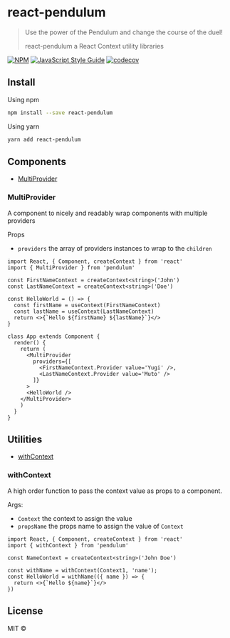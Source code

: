 # react-pendulum

> Use the power of the Pendulum and change the course of the duel!
>
> react-pendulum a React Context utility libraries

[![NPM](https://img.shields.io/npm/v/react-pendulum.svg)](https://www.npmjs.com/package/react-pendulum) [![JavaScript Style Guide](https://img.shields.io/badge/code_style-standard-brightgreen.svg)](https://standardjs.com) [![codecov](https://codecov.io/gh/alfredosalzillo/pendulum/branch/main/graph/badge.svg)](https://codecov.io/gh/alfredosalzillo/pendulum)

## Install

Using npm
```bash
npm install --save react-pendulum
```
Using yarn
```bash
yarn add react-pendulum
```

## Components

- [MultiProvider](#multiprovider)

### MultiProvider

A component to nicely and readably wrap components with multiple providers

Props
- `providers` the array of providers instances to wrap to the `children`

```tsx
import React, { Component, createContext } from 'react'
import { MultiProvider } from 'pendulum'

const FirstNameContext = createContext<string>('John')
const LastNameContext = createContext<string>('Doe')

const HelloWorld = () => {
  const firstName = useContext(FirstNameContext)
  const lastName = useContext(LastNameContext)
  return <>{`Hello ${firstName} ${lastName}`}</>
}

class App extends Component {
  render() {
    return (
      <MultiProvider
        providers={[
          <FirstNameContext.Provider value='Yugi' />,
          <LastNameContext.Provider value='Muto' />
        ]}
      >
      <HelloWorld />
    </MultiProvider>
    )
  }
}
```

## Utilities

- [withContext](#withcontext)

### withContext
A high order function to pass the context value as props to a component.

Args:
- `Context` the context to assign the value
- `propsName` the props name to assign the value of `Context`

```tsx
import React, { Component, createContext } from 'react'
import { withContext } from 'pendulum'

const NameContext = createContext<string>('John Doe')

const withName = withContext(Context1, 'name');
const HelloWorld = withName(({ name }) => {
  return <>{`Hello ${name}`}</>
})
```

## License

MIT © [](https://github.com/)
